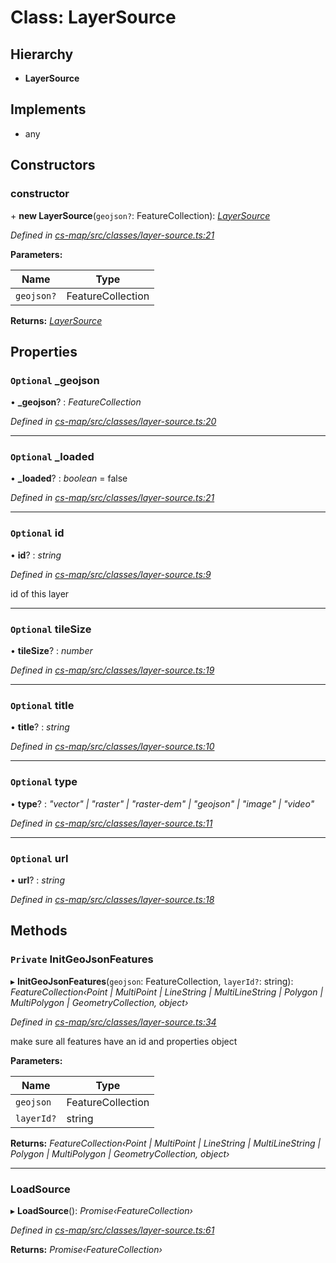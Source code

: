 # Class: LayerSource

## Hierarchy

* **LayerSource**

## Implements

* any

## Constructors

###  constructor

\+ **new LayerSource**(`geojson?`: FeatureCollection): *[LayerSource](_cs_map_src_classes_layer_source_.layersource.md)*

*Defined in [cs-map/src/classes/layer-source.ts:21](https://github.com/TNOCS/csnext/blob/40018c3a/packages/cs-map/src/classes/layer-source.ts#L21)*

**Parameters:**

Name | Type |
------ | ------ |
`geojson?` | FeatureCollection |

**Returns:** *[LayerSource](_cs_map_src_classes_layer_source_.layersource.md)*

## Properties

### `Optional` _geojson

• **_geojson**? : *FeatureCollection*

*Defined in [cs-map/src/classes/layer-source.ts:20](https://github.com/TNOCS/csnext/blob/40018c3a/packages/cs-map/src/classes/layer-source.ts#L20)*

___

### `Optional` _loaded

• **_loaded**? : *boolean* = false

*Defined in [cs-map/src/classes/layer-source.ts:21](https://github.com/TNOCS/csnext/blob/40018c3a/packages/cs-map/src/classes/layer-source.ts#L21)*

___

### `Optional` id

• **id**? : *string*

*Defined in [cs-map/src/classes/layer-source.ts:9](https://github.com/TNOCS/csnext/blob/40018c3a/packages/cs-map/src/classes/layer-source.ts#L9)*

id of this layer

___

### `Optional` tileSize

• **tileSize**? : *number*

*Defined in [cs-map/src/classes/layer-source.ts:19](https://github.com/TNOCS/csnext/blob/40018c3a/packages/cs-map/src/classes/layer-source.ts#L19)*

___

### `Optional` title

• **title**? : *string*

*Defined in [cs-map/src/classes/layer-source.ts:10](https://github.com/TNOCS/csnext/blob/40018c3a/packages/cs-map/src/classes/layer-source.ts#L10)*

___

### `Optional` type

• **type**? : *"vector" | "raster" | "raster-dem" | "geojson" | "image" | "video"*

*Defined in [cs-map/src/classes/layer-source.ts:11](https://github.com/TNOCS/csnext/blob/40018c3a/packages/cs-map/src/classes/layer-source.ts#L11)*

___

### `Optional` url

• **url**? : *string*

*Defined in [cs-map/src/classes/layer-source.ts:18](https://github.com/TNOCS/csnext/blob/40018c3a/packages/cs-map/src/classes/layer-source.ts#L18)*

## Methods

### `Private` InitGeoJsonFeatures

▸ **InitGeoJsonFeatures**(`geojson`: FeatureCollection, `layerId?`: string): *FeatureCollection‹Point | MultiPoint | LineString | MultiLineString | Polygon | MultiPolygon | GeometryCollection, object›*

*Defined in [cs-map/src/classes/layer-source.ts:34](https://github.com/TNOCS/csnext/blob/40018c3a/packages/cs-map/src/classes/layer-source.ts#L34)*

make sure all features have an id and properties object

**Parameters:**

Name | Type |
------ | ------ |
`geojson` | FeatureCollection |
`layerId?` | string |

**Returns:** *FeatureCollection‹Point | MultiPoint | LineString | MultiLineString | Polygon | MultiPolygon | GeometryCollection, object›*

___

###  LoadSource

▸ **LoadSource**(): *Promise‹FeatureCollection›*

*Defined in [cs-map/src/classes/layer-source.ts:61](https://github.com/TNOCS/csnext/blob/40018c3a/packages/cs-map/src/classes/layer-source.ts#L61)*

**Returns:** *Promise‹FeatureCollection›*
